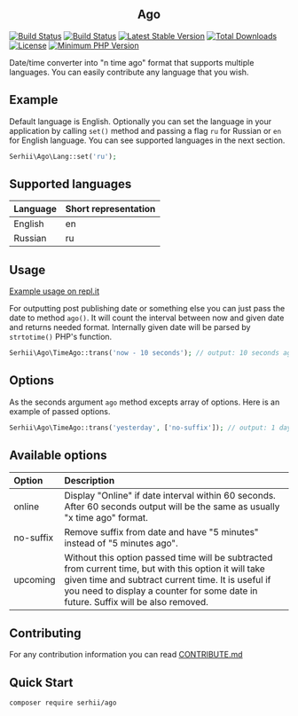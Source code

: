 <h2 align="center">Ago</h2>

[![Build Status](https://img.shields.io/endpoint.svg?url=https%3A%2F%2Factions-badge.atrox.dev%2FSerhiiCho%2Fago%2Fbadge&style=flat)](https://actions-badge.atrox.dev/SerhiiCho/ago/goto)
[![Build Status](https://travis-ci.com/SerhiiCho/ago.svg?branch=master)](https://travis-ci.com/SerhiiCho/ago)
[![Latest Stable Version](https://poser.pugx.org/serhii/ago/v/stable)](https://packagist.org/packages/serhii/ago)
[![Total Downloads](https://poser.pugx.org/serhii/ago/downloads)](https://packagist.org/packages/serhii/ago)
[![License](https://poser.pugx.org/serhii/ago/license)](https://packagist.org/packages/serhii/ago)
<a href="https://php.net/" rel="nofollow"><img src="https://camo.githubusercontent.com/2b1ed18c21257b0a1e6b8568010e6e8f3636e6d5/68747470733a2f2f696d672e736869656c64732e696f2f62616467652f7068702d253345253344253230372e312d3838393242462e7376673f7374796c653d666c61742d737175617265" alt="Minimum PHP Version" data-canonical-src="https://img.shields.io/badge/php-%3E%3D%207.1-8892BF.svg" style="max-width:100%;"></a>

Date/time converter into "n time ago" format that supports multiple languages. You can easily contribute any language that you wish.

## Example

Default language is English. Optionally you can set the language in your application by calling `set()` method and passing a flag `ru` for Russian or `en` for English language. You can see supported languages in the next section.

```php
Serhii\Ago\Lang::set('ru');
```

## Supported languages

| Language      |  Short representation |
| :------------ |:----------------------|
| English       | en                    |
| Russian       | ru                    |

## Usage

[Example usage on repl.it](https://repl.it/@SerhiiCho/Usage-of-ago-package)

For outputting post publishing date or something else you can just pass the date to method `ago()`. It will count the interval between now and given date and returns needed format. Internally given date will be parsed by `strtotime()` PHP's function.

```php
Serhii\Ago\TimeAgo::trans('now - 10 seconds'); // output: 10 seconds ago
```

## Options

As the seconds argument `ago` method excepts array of options. Here is an example of passed options.

```php
Serhii\Ago\TimeAgo::trans('yesterday', ['no-suffix']); // output: 1 day
```

## Available options

| Option        |  Description              |
| :------------ |:--------------------------|
| online        | Display "Online" if date interval within 60 seconds. After 60 seconds output will be the same as usually "x time ago" format. |
| no-suffix     | Remove suffix from date and have "5 minutes" instead of "5 minutes ago". |
| upcoming      | Without this option passed time will be subtracted from current time, but with this option it will take given time and subtract current time. It is useful if you need to display a counter for some date in future. Suffix will be also removed.|

## Contributing

For any contribution information you can read [CONTRIBUTE.md](https://github.com/SerhiiCho/ago/blob/master/CONTRIBUTE.md)

## Quick Start

```bash
composer require serhii/ago
```
